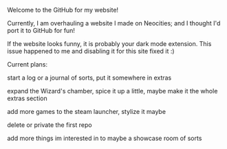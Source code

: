 Welcome to the GitHub for my website!

Currently, I am overhauling a website I made on Neocities; and I thought I'd port it to GitHub for fun!

If the website looks funny, it is probably your dark mode extension. This issue happened to me and disabling it for this site fixed it :)

Current plans:

start a log or a journal of sorts, put it somewhere in extras

expand the Wizard's chamber, spice it up a little, maybe make it the whole extras section

add more games to the steam launcher, stylize it maybe

delete or private the first repo

add more things im interested in to maybe a showcase room of sorts
